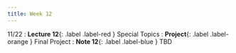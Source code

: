 ```yaml
---
title: Week 12
---
```


11/22
: **Lecture 12**{: .label .label-red } Special Topics
: **Project**{: .label .label-orange } Final Project
: **Note 12**{: .label .label-blue } TBD